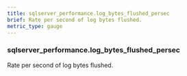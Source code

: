 ```yaml
---
title: sqlserver_performance.log_bytes_flushed_persec
brief: Rate per second of log bytes flushed.
metric_type: gauge
---
```

### sqlserver_performance.log_bytes_flushed_persec

Rate per second of log bytes flushed.